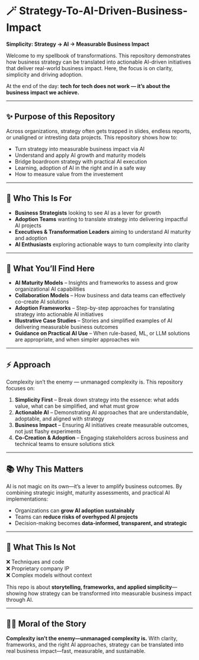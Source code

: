 # 🪄 Strategy-To-AI-Driven-Business-Impact

**Simplicity: Strategy → AI → Measurable Business Impact**

Welcome to my spellbook of transformations. This repository demonstrates how business strategy can be translated into actionable AI-driven initiatives that deliver real-world business impact. Here, the focus is on clarity, simplicity and driving adoption.

At the end of the day: **tech for tech does not work — it’s about the business impact we achieve.**

---

## ✨ Purpose of this Repository

Across organizations, strategy often gets trapped in slides, endless reports, or unaligned or intresting data projects. This repository shows how to:  

- Turn strategy into measurable business impact via AI 
- Understand and apply AI growth and maturity models  
- Bridge boardroom strategy with practical AI execution  
- Learning, adoption of AI in the right and in a safe way
- How to measure value from the investement

---

## 🧭 Who This Is For

- **Business Strategists** looking to see AI as a lever for growth 
- **Adoption Teams** wanting to translate strategy into delivering impactful AI projects
- **Executives & Transformation Leaders** aiming to understand AI maturity and adoption  
- **AI Enthusiasts** exploring actionable ways to turn complexity into clarity  

---

## 🔮 What You’ll Find Here

- **AI Maturity Models** – Insights and frameworks to assess and grow organizational AI capabilities  
- **Collaboration Models** – How business and data teams can effectively co-create AI solutions  
- **Adoption Frameworks** – Step-by-step approaches for translating strategy into actionable AI initiatives 
- **Illustrative Case Studies** – Stories and simplified examples of AI delivering measurable business outcomes  
- **Guidance on Practical AI Use** – When rule-based, ML, or LLM solutions are appropriate, and when simpler approaches win 

---

## ⚡ Approach

Complexity isn’t the enemy — unmanaged complexity is. This repository focuses on:  

1. **Simplicity First** – Break down strategy into the essence: what adds value, what can be simplified, and what must grow  
2. **Actionable AI** – Demonstrating AI approaches that are understandable, adoptable, and aligned with strategy  
3. **Business Impact** – Ensuring AI initiatives create measurable outcomes, not just flashy experiments  
4. **Co-Creation & Adoption** – Engaging stakeholders across business and technical teams to ensure solutions stick  

---

## 📚 Why This Matters

AI is not magic on its own—it’s a lever to amplify business outcomes. By combining strategic insight, maturity assessments, and practical AI implementations:  

- Organizations can **grow AI adoption sustainably**  
- Teams can **reduce risks of overhyped AI projects**  
- Decision-making becomes **data-informed, transparent, and strategic**  

---

## 🚫 What This Is Not

❌ Techniques and code  
❌ Proprietary company IP  
❌ Complex models without context

This repo is about **storytelling, frameworks, and applied simplicity**—showing how strategy can be transformed into measurable business impact through AI.  

---

## 🧙‍♂️ Moral of the Story

**Complexity isn’t the enemy—unmanaged complexity is.**
With clarity, frameworks, and the right AI approaches, strategy can be translated into real business impact—fast, measurable, and sustainable.
